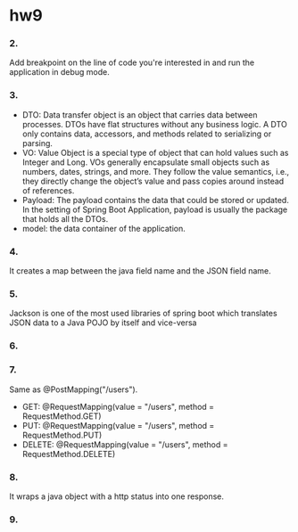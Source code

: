 # hw9
### 2. 
Add breakpoint on the line of code you're interested in and run the application in debug mode.

### 3.
- DTO: Data transfer object is an object that carries data between processes. DTOs have flat structures without any business logic. A DTO only contains data, accessors, and methods related to serializing or parsing.
- VO: Value Object is a special type of object that can hold values such as Integer and Long. VOs generally encapsulate small objects such as numbers, dates, strings, and more. They follow the value semantics, i.e., they directly change the object’s value and pass copies around instead of references.
- Payload: The payload contains the data that could be stored or updated. In the setting of Spring Boot Application, payload is usually the package that holds all the DTOs.
- model: the data container of the application. 

### 4.
It creates a map between the java field name and the JSON field name.

### 5.
Jackson is one of the most used libraries of spring boot which translates JSON data to a Java POJO by itself and vice-versa

### 6.

### 7.
Same as @PostMapping("/users").
- GET: @RequestMapping(value = "/users", method = RequestMethod.GET)
- PUT: @RequestMapping(value = "/users", method = RequestMethod.PUT)
- DELETE: @RequestMapping(value = "/users", method = RequestMethod.DELETE)

### 8.
It wraps a java object with a http status into one response.

### 9.

